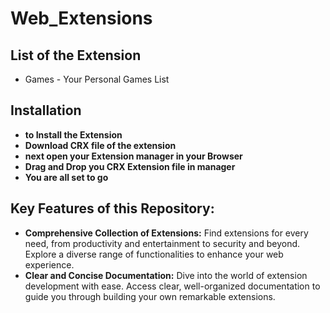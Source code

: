 # Web_Extensions

## List of the Extension
<ul>
<li>Games - Your Personal Games List</li>
</ul>

## Installation

* **to Install the Extension**
* **Download CRX file of the extension**
* **next open your Extension manager in your Browser**
* **Drag and Drop you CRX Extension file in manager**
* **You are all set to go**

## Key Features of this Repository:

* **Comprehensive Collection of Extensions:** Find extensions for every need, from productivity and entertainment to security and beyond. Explore a diverse range of functionalities to enhance your web experience.
* **Clear and Concise Documentation:** Dive into the world of extension development with ease. Access clear, well-organized documentation to guide you through building your own remarkable extensions.
